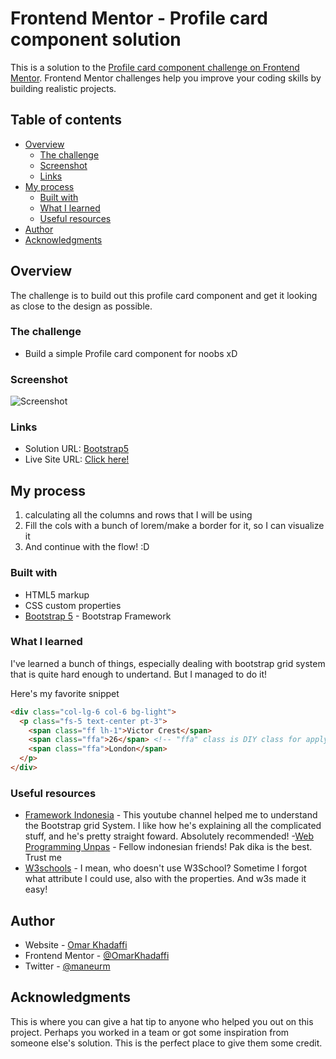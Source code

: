 # Frontend Mentor - Profile card component solution

This is a solution to the [Profile card component challenge on Frontend Mentor](https://www.frontendmentor.io/challenges/profile-card-component-cfArpWshJ). Frontend Mentor challenges help you improve your coding skills by building realistic projects. 

## Table of contents

- [Overview](#overview)
  - [The challenge](#the-challenge)
  - [Screenshot](#screenshot)
  - [Links](#links)
- [My process](#my-process)
  - [Built with](#built-with)
  - [What I learned](#what-i-learned)
  - [Useful resources](#useful-resources)
- [Author](#author)
- [Acknowledgments](#acknowledgments)


## Overview
The challenge is to build out this profile card component and get it looking as close to the design as possible.
### The challenge

- Build a simple Profile card component for noobs xD

### Screenshot

![Screenshot](https://imgur.com/a/WEI5umf)


### Links

- Solution URL: [Bootstrap5](https://getbootstrap.com/docs/5.1/getting-started/introduction/)
- Live Site URL: [Click here!](https://omarkhadaffi.github.io)

## My process

1. calculating all the columns and rows that I will be using
2. Fill the cols with a bunch of lorem/make a border for it, so I can visualize it
3. And continue with the flow! :D


### Built with

- HTML5 markup
- CSS custom properties
- [Bootstrap 5](https://getbootstrap.com) - Bootstrap Framework

### What I learned

I've learned a bunch of things, especially dealing with bootstrap grid system that is quite hard enough to undertand. But I managed to do it!

Here's my favorite snippet

```html
<div class="col-lg-6 col-6 bg-light">
  <p class="fs-5 text-center pt-3">
    <span class="ff lh-1">Victor Crest</span> 
    <span class="ffa">26</span> <!-- "ffa" class is DIY class for applying the font -->
    <span class="ffa">London</span>
  </p>
</div>
```
### Useful resources

- [Framework Indonesia](https://www.youtube.com/channel/UCFCDiQFrqj5zPMQnV-2zO2A) - This youtube channel helped me to understand the Bootstrap grid System. I like how he's explaining all the complicated stuff, and he's pretty straight foward. Absolutely recommended!
-[Web Programming Unpas](https://www.youtube.com/c/WebProgrammingUNPAS) - Fellow indonesian friends! Pak dika is the best. Trust me
- [W3schools](https://www.w3schools.com/) - I mean, who doesn't use W3School? Sometime I forgot what attribute I could use, also with the properties. And w3s made it easy!

## Author

- Website - [Omar Khadaffi](khadaffiomar.com)
- Frontend Mentor - [@OmarKhadaffi](https://www.frontendmentor.io/profile/Omarkhadaffi)
- Twitter - [@maneurm](https://www.twitter.com/maneurm)
## Acknowledgments

This is where you can give a hat tip to anyone who helped you out on this project. Perhaps you worked in a team or got some inspiration from someone else's solution. This is the perfect place to give them some credit.
